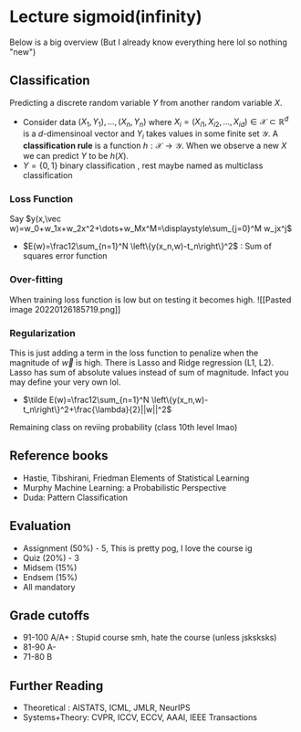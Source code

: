 # Lecture sigmoid(infinity)
Below is a big overview (But I already know everything here lol so nothing "new")
## Classification
Predicting a discrete random variable $Y$ from another random variable $X$.
- Consider data $(X_1, Y_1),\dots,(X_n, Y_n)$ where $X_i=(X_{i1}, X_{i2},\dots,X_{id}) \in \mathcal{X} \subset \mathbb{R}^d$  
  is a $d$-dimensinoal vector and $Y_i$ takes values in some finite set $\mathcal{Y}$. A **classification rule** is a function $h:\mathcal{X}\to\mathcal{Y}$. When we observe a new $X$ we can predict $Y$ to be $h(X)$.
- $Y=\{0,1\}$ binary classification , rest maybe named as multiclass classification

### Loss Function
Say $y(x,\vec w)=w_0+w_1x+w_2x^2+\dots+w_Mx^M=\displaystyle\sum_{j=0}^M w_jx^j$
- $E(w)=\frac12\sum_{n=1}^N \left\{y(x_n,w)-t_n\right\}^2$ : Sum of squares error function

### Over-fitting
When training loss function is low but on testing it becomes high.
![[Pasted image 20220126185719.png]]

### Regularization
This is just adding a term in the loss function to penalize when the magnitude of $\vec w$ is high. There is Lasso and Ridge regression (L1, L2). Lasso has sum of absolute values instead of sum of magnitude. Infact you may define your very own lol.
- $\tilde E(w)=\frac12\sum_{n=1}^N \left\{y(x_n,w)-t_n\right\}^2+\frac{\lambda}{2}||w||^2$

Remaining class on reviing probability (class 10th level lmao)

## Reference books
- Hastie, Tibshirani, Friedman Elements of Statistical Learning
- Murphy Machine Learning: a Probabilistic Perspective
- Duda: Pattern Classification

## Evaluation
- Assignment (50%) - 5, This is pretty pog, I love the course ig
- Quiz (20%) - 3
- Midsem (15%)
- Endsem (15%)
- All mandatory

## Grade cutoffs
- 91-100 A/A+ : Stupid course smh, hate the course (unless jsksksks)
- 81-90 A-
- 71-80 B

## Further Reading
- Theoretical : AISTATS, ICML, JMLR, NeurIPS
- Systems+Theory: CVPR, ICCV, ECCV, AAAI, IEEE Transactions